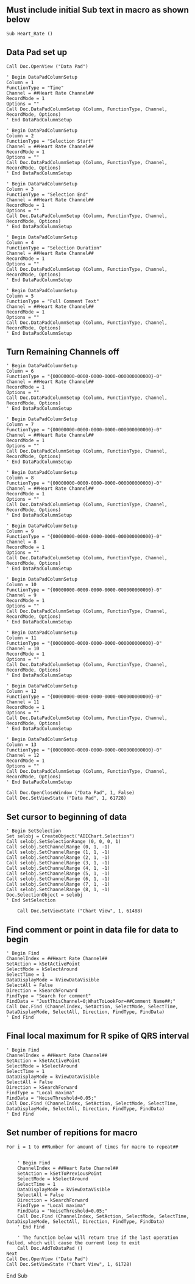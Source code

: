 
## Must include initial Sub text in macro as shown below ##

	Sub Heart_Rate ()
	
## Data Pad set up ##

	Call Doc.OpenView ("Data Pad")
	
	' Begin DataPadColumnSetup
	Column = 1
	FunctionType = "Time"
	Channel = ##Heart Rate Channel##
	RecordMode = 1
	Options = ""
	Call Doc.DataPadColumnSetup (Column, FunctionType, Channel, RecordMode, Options)
	' End DataPadColumnSetup
	
	' Begin DataPadColumnSetup
	Column = 2
	FunctionType = "Selection Start"
	Channel = ##Heart Rate Channel##
	RecordMode = 1
	Options = ""
	Call Doc.DataPadColumnSetup (Column, FunctionType, Channel, RecordMode, Options)
	' End DataPadColumnSetup
	
	' Begin DataPadColumnSetup
	Column = 3
	FunctionType = "Selection End"
	Channel = ##Heart Rate Channel##
	RecordMode = 1
	Options = ""
	Call Doc.DataPadColumnSetup (Column, FunctionType, Channel, RecordMode, Options)
	' End DataPadColumnSetup
	
	' Begin DataPadColumnSetup
	Column = 4
	FunctionType = "Selection Duration"
	Channel = ##Heart Rate Channel##
	RecordMode = 1
	Options = ""
	Call Doc.DataPadColumnSetup (Column, FunctionType, Channel, RecordMode, Options)
	' End DataPadColumnSetup
	
	' Begin DataPadColumnSetup
	Column = 5
	FunctionType = "Full Comment Text"
	Channel = ##Heart Rate Channel##
	RecordMode = 1
	Options = ""
	Call Doc.DataPadColumnSetup (Column, FunctionType, Channel, RecordMode, Options)
	' End DataPadColumnSetup
	
## Turn Remaining Channels off ##

	' Begin DataPadColumnSetup
	Column = 6
	FunctionType = "{00000000-0000-0000-0000-000000000000}-0"
	Channel = ##Heart Rate Channel##
	RecordMode = 1
	Options = ""
	Call Doc.DataPadColumnSetup (Column, FunctionType, Channel, RecordMode, Options)
	' End DataPadColumnSetup
	
	' Begin DataPadColumnSetup
	Column = 7
	FunctionType = "{00000000-0000-0000-0000-000000000000}-0"
	Channel = ##Heart Rate Channel##
	RecordMode = 1
	Options = ""
	Call Doc.DataPadColumnSetup (Column, FunctionType, Channel, RecordMode, Options)
	' End DataPadColumnSetup
	
	' Begin DataPadColumnSetup
	Column = 8
	FunctionType = "{00000000-0000-0000-0000-000000000000}-0"
	Channel = ##Heart Rate Channel##
	RecordMode = 1
	Options = ""
	Call Doc.DataPadColumnSetup (Column, FunctionType, Channel, RecordMode, Options)
	' End DataPadColumnSetup
	
	' Begin DataPadColumnSetup
	Column = 9
	FunctionType = "{00000000-0000-0000-0000-000000000000}-0"
	Channel = 8
	RecordMode = 1
	Options = ""
	Call Doc.DataPadColumnSetup (Column, FunctionType, Channel, RecordMode, Options)
	' End DataPadColumnSetup
	
	' Begin DataPadColumnSetup
	Column = 10
	FunctionType = "{00000000-0000-0000-0000-000000000000}-0"
	Channel = 9
	RecordMode = 1
	Options = ""
	Call Doc.DataPadColumnSetup (Column, FunctionType, Channel, RecordMode, Options)
	' End DataPadColumnSetup
	
	' Begin DataPadColumnSetup
	Column = 11
	FunctionType = "{00000000-0000-0000-0000-000000000000}-0"
	Channel = 10
	RecordMode = 1
	Options = ""
	Call Doc.DataPadColumnSetup (Column, FunctionType, Channel, RecordMode, Options)
	' End DataPadColumnSetup
	
	' Begin DataPadColumnSetup
	Column = 12
	FunctionType = "{00000000-0000-0000-0000-000000000000}-0"
	Channel = 11
	RecordMode = 1
	Options = ""
	Call Doc.DataPadColumnSetup (Column, FunctionType, Channel, RecordMode, Options)
	' End DataPadColumnSetup
	
	' Begin DataPadColumnSetup
	Column = 13
	FunctionType = "{00000000-0000-0000-0000-000000000000}-0"
	Channel = 12
	RecordMode = 1
	Options = ""
	Call Doc.DataPadColumnSetup (Column, FunctionType, Channel, RecordMode, Options)
	' End DataPadColumnSetup

	Call Doc.OpenCloseWindow ("Data Pad", 1, False)
	Call Doc.SetViewState ("Data Pad", 1, 61728)
		
## Set cursor to beginning of data ##

	' Begin SetSelection
	Set selobj = CreateObject("ADIChart.Selection")
	Call selobj.SetSelectionRange (0, 0, 0, 1)
	Call selobj.SetChannelRange (0, 1, -1)
	Call selobj.SetChannelRange (1, 1, -1)
	Call selobj.SetChannelRange (2, 1, -1)
	Call selobj.SetChannelRange (3, 1, -1)
	Call selobj.SetChannelRange (4, 1, -1)
	Call selobj.SetChannelRange (5, 1, -1)
	Call selobj.SetChannelRange (6, 1, -1)
	Call selobj.SetChannelRange (7, 1, -1)
	Call selobj.SetChannelRange (8, 1, -1)
	Doc.SelectionObject = selobj
	' End SetSelection

        Call Doc.SetViewState ("Chart View", 1, 61488)

## Find comment or point in data file for data to begin ##

	' Begin Find
	ChannelIndex = ##Heart Rate Channel##
	SetAction = kSetActivePoint
	SelectMode = kSelectAround
	SelectTime = 1
	DataDisplayMode = kViewDataVisible
	SelectAll = False
	Direction = kSearchForward
	FindType = "Search for comment"
	FindData = "JustThisChannel=0;WhatToLookFor=##Comment Name##;"
	Call Doc.Find (ChannelIndex, SetAction, SelectMode, SelectTime, DataDisplayMode, SelectAll, Direction, FindType, FindData)
	' End Find
	
## Final local maximum for R spike of QRS interval ##	

	' Begin Find
	ChannelIndex = ##Heart Rate Channel##
	SetAction = kSetActivePoint
	SelectMode = kSelectAround
	SelectTime = 1
	DataDisplayMode = kViewDataVisible
	SelectAll = False
	Direction = kSearchForward
	FindType = "Local maxima"
	FindData = "NoiseThreshold=0.05;"
	Call Doc.Find (ChannelIndex, SetAction, SelectMode, SelectTime, DataDisplayMode, SelectAll, Direction, FindType, FindData)
	' End Find

## Set number of repitions for macro ##

	For i = 1 to ##Number for amount of times for macro to repeat##
		
		
		' Begin Find
		ChannelIndex = ##Heart Rate Channel##
		SetAction = kSetToPreviousPoint
		SelectMode = kSelectAround
		SelectTime = 1
		DataDisplayMode = kViewDataVisible
		SelectAll = False
		Direction = kSearchForward
		FindType = "Local maxima"
		FindData = "NoiseThreshold=0.05;"
		Call Doc.Find (ChannelIndex, SetAction, SelectMode, SelectTime, DataDisplayMode, SelectAll, Direction, FindType, FindData)
		' End Find
		
		' The function below will return true if the last operation failed, which will cause the current loop to exit
		Call Doc.AddToDataPad ()
	Next
	Call Doc.OpenView ("Data Pad")
	Call Doc.SetViewState ("Chart View", 1, 61728)


End Sub

